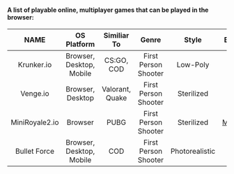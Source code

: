 #### A list of playable online, multiplayer games that can be played in the browser:

| NAME | OS Platform | Similiar To | Genre | Style | Browser Link | Company | Engine |
| :-: | :-: | :-: | :-: | :-: | :-: | :-: | :-: |
| Krunker.io | Browser, Desktop, Mobile | CS:GO, COD | First Person Shooter | Low-Poly | [Krunker.io](https://krunker.io/) | Yendis Entertainment | Unity |
| Venge.io | Browser, Desktop | Valorant, Quake | First Person Shooter | Sterilized | [Venge.io](https://venge.io/) | Indie | PlayCanvas |
| MiniRoyale2.io | Browser | PUBG | First Person Shooter | Sterilized | [MiniRoyale2.io](https://miniroyale2.io/) | Indie | PlayCanvas |
| Bullet Force | Browser, Desktop, Mobile | COD | First Person Shooter | Photorealistic | [Bullet Force](https://www.crazygames.com/game/bullet-force-multiplayer) | BlayzeGames | Unity |
